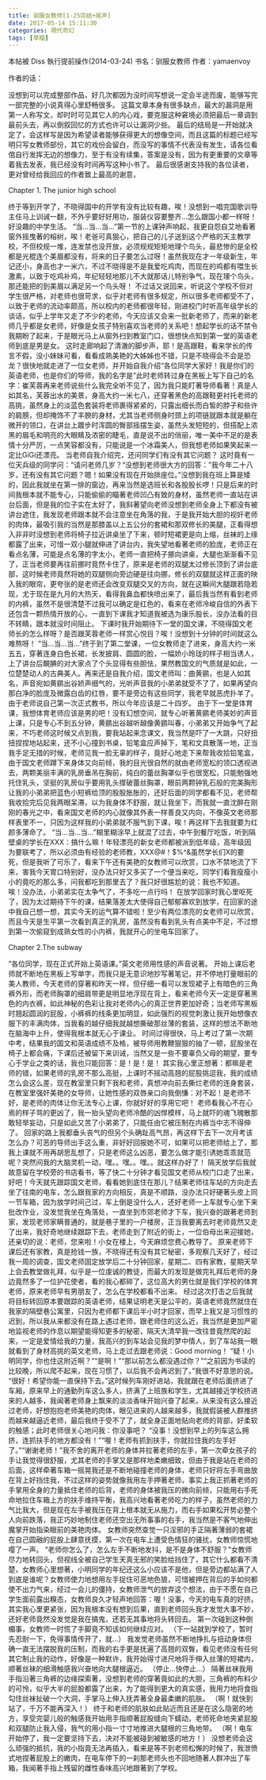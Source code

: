 ```yaml
---
title: 驯服女教师[1-25完结+尾声]
date: 2017-05-14 15:11:30
categories: 現代奇幻
tags: [草榴]
---
```

本帖被 Diss 執行提前操作(2014-03-24)
书名：驯服女教师
作者：yamaenvoy


作者的话：

没想到可以完成整部作品，好几次都因为没时间写想说一定会半途而废，能够写完一部完整的小说真得心里舒畅很多。
这篇文章本身有很多缺点，最大的漏洞是用第一人称写文，却时时可见其它人的内心戏，要克服这种窘境必须把最后一章调到最前头去，再以倒叙回忆的方式也许可以让漏洞少些。
最后的结局是一开始就决定了，会这样写是因为希望读者能够获得更大的想像空间，而且这篇的标题已经写明只写女教师部份，其它的戏份会留白，而没写的事情不代表没有发生，请各位看倌自行发挥无边的想像力，至于有没有续集，答案是没有，因为有更重要的文章等着我去发表，我已经没有时间再写这种小书了。
最后很感谢支持我的各位读者，更对曾经给我回应的作者致上最高的谢意，


Chapter 1. The junior high school

终于等到开学了，不晓得国中的开学有没有比较有趣，唉！没想到一唱完国歌训导主任马上训诫一翻，不外乎要好好用功，服装仪容要整齐…怎么跟国小都一样呀！好没趣的中学生活。
“当…当…当…”第一节的上课钟声响起，我更自怨自艾地看著窗外摇曳著的榕树，唉！老爸可真狠心，把自己的儿子送到这个严格的天主教学校，不但校规一堆，连发禁也没开放，必须规规矩矩地理个鸟头，最悲惨的是全校都是光棍连个美眉都没有，将来的日子要怎么过呀！虽然我现在才一年级新生，年记还小，身高也才一米六，不过不晓得是不是我爱吃鸡肉，而现在的鸡都有喂生长激素，以致于吃鸡补鸡，年纪轻轻地那儿不大就那话儿特别争气，现在理个鸟头，那还能把的到美眉以满足另一个鸟头呀！
不过话又说回来，听说这个学校不但对学生很严格，对老师也很苛求，似乎对老师有很多规定，所以很多老师都受不了，以致于老师的流动率颇高，所以校内的老师都很年轻，刚进校门时听高年级学长的谈话，似乎上学年又走了不少的老师，今天应该又会来一批新老师了，而来的新老师几乎都是女老师，好像是女孩子特别喜欢当老师的关系吧！想起学长的话不禁令我期盼了起来，于是眼光马上从窗外扫到教室门口，很想快点知到第一堂的英语老师到底是男是女。
这时走廊响起了清澈的脚步声，耶！是高跟鞋，看来学长的传言不假，没小妹妹可看，看看成熟美艳的大姊姊也不错，只是不晓得会不会是恐龙？很快地就走进了一位女老师，并开始自我介绍“各位同学大家好！我是你们的英语老师，也是你们的导师，我的名字是”此时老师转过身在黑板上写下自己的名字：崔芙蓉再来老师说些什么我完全听不见了，因为我只能盯著导师看著！真是人如其名，芙蓉出水的美景，身高大约一米七八，还穿著黑色的高跟鞋更衬托老师的高挑，虽然身上的淡蓝色套装将老师裹得紧紧的，只露出细长而白皙的脖子和些许的肩膀，但却掩饰不了丰腴的身材，尤其当老师侧身时颈上的项链就跟本就是躺在微开的领口，在讲台上踱步时浑圆的臀部摇摆生姿，虽然头发短短的，但搭配上浓黑的眉毛和明亮的大眼睛及浓密的睫毛，直是说不出的俏丽，唯一美中不足的是表情十分严厉，一点笑容都没有，只能说是一个冰霜美人，但我想老师如果笑起来一定比GiGi还漂亮。
当老师自我介绍完，还问同学们有没有其它问题？
这时竟有一位天兵级的同学问：“请问老师几岁？“没想到老师很大方的回答：”我今年二十八岁，还有没有其它问题？嗯！如果没有现在开始排座位。”没想到我在班上算是矮的，因此我就坐在第一排的窗边，再来当然是选班长和各股股长啰！只是后来的时间我根本就不能专心，只能偷偷的瞄著老师凹凸有致的身材，虽然老师一直站在讲台后面，但是我的位子实在太好了，我斜著望向老师没想到老师全身上下都没有被讲台遮住，我发现老师跟本就不会注意坐在角落的我，于是我开始大胆的视奸老师的肉体，最吸引我的当然是那膝盖以上五公分的套裙和那双修长的美腿，正看得想入非非时没想到老师将椅子拉近讲桌坐了下来，顿时短裙更是向上缩，丝袜的上缘都露了出来，可惜一双小腿就伸进了讲台内，我失望地看著老师的脸庞，老师正在看点名薄，可能是点名薄的字太小，老师一直把椅子挪向讲桌，大腿也渐渐看不见了，正当老师要再往前挪时竟然卡住了，原来是老师的双腿太过修长顶到了讲台底部，这时候老师竟然将她的双腿侧向旁边硬是往向挪，修长的双腿就这样正面的映入我的眼帘，更夸张的是老师还会改变双腿交叉的方向，就在这瞬间大腿跟若隐若现，尤于现在是九月的大热天，看得我鼻血都快喷出来了，最后我当然有看到老师的内裤，虽然不是很清楚不过我可以确定是红色的，看来在老师冷峻自信的外表下还包含一颗热情开放的心，一直到下课我才知道我被选为康乐股长，没办法看的目不转睛，跟本就没时间阻止。
下课时我开始期待下一堂的国文课，不晓得国文老师长的怎么样呀？是否跟芙蓉老师一样赏心悦目？唉！没想到十分钟的时间就这么难熬呀！
“当…当…当…”终于到了第二堂课，一位女教师走了进来，身高大约一米五五，穿著连身白色长裙，长发披肩、圆圆的脸，一幅娇小玲珑的样子相当诱人，上了讲台后靦腆的对大家点了个头显得有些胆怯，果然教国文的气质就是如此，一位楚楚动人的古典美人。再来还是自我介绍，国文老师叫：曲黄鹂，也是人如其名，声音宛如黄鹂出谷娇声细气的，光听声音我的小弟弟就受不了了，如果再望向那白净的脸庞及微露白齿的红唇，要不是旁边有这些同学，我老早就恶虎扑羊了。由于老师说自己第一次正式教书，所以今年应该是二十四岁。
由于下一堂是体育课，我想体育老师应该是男的吧！没有幻想空间，就专心听著黄鹂老师美妙的声音上课，只是专心不到五分钟，黄鹂出谷越听越像黄鹂叫春，小弟弟又开始争气了起来，不巧老师这时候又点到我，要我站起来念课文，我当然是吓了一大跳，只好扭扭捏捏地站起来，还不小心撞到书桌，铅笔盒应声掉下，笔和文具散落一地，正当我手足无措的时候，老师见我一脸无辜的样子，竟好心地走下来帮我收拾铅笔盒，由于国文老师蹲下来身体又向前倾，我的目光很自然的就由老师宽松的领口透视进去，两颗美丽丰满的乳房垂吊在胸前，纯白的蕾丝胸罩似乎也很宽松，只能勉强地托住乳头，坚挺的乳房似乎要用乳头撑破蕾丝胸罩，眼前两颗钟乳石般的完美胸形让我的小弟弟把蓝色小短裤给顶的股股胀胀的，还好后面的同学都看不见，老师帮我收拾完后见我两眼呆滞，以为我身体不舒服，就让我坐下，而我就一直沈醉在刚刚的春光之中，看来国文老师的内心就像其外表一样善良又内向，不像英文老师那样表里不一，只因为这样我的小弟弟就不服气到下课，唉！再这样下去我就要为红颜多薄命了。
“当…当…当…”糊里糊涂早上就混了过去，中午到餐厅吃饭，听到隔壁桌的学长在XXX：搞什么嘛！年轻漂亮的新女老师都被派到低年级，高年级因为要联考了，所以必须由有经验的老师教，XXX@#！$%^&虽然学长们X的要死，但是我听了可乐了，看来下午还有美艳的女教师可以欣赏，口水不禁地流了下来，害我今天胃口特别好，没办法只好又多买了一个便当来吃，同学们看我瘦瘦小小的竟吃的那么多，问我都吃到那里去了？我只好很尴尬的说：我也不知道。
唉！没办法，小弟弟实在太争气了，不多吃一点行吗！
在放学回家时我心里呕死了，因为太过期待下午的课，结果落差太大使得自己郁郁寡欢到放学，在回家的途中我自己想一想，其实今天的运气算不错啦！至少有两位漂亮的女老师可以欣赏，而且今天是生平第一次看到真正的乳房，虽然没有看到乳头有点美中不足，不过想到第一次偷窥到成熟女性的小内裤，我就开心的坐电车回家了。




Chapter 2.The subway

“各位同学，现在正式开始上英语课。”英文老师用性感的声音说著。
开始上课后老师就不断地在黑板上写单字，而我只是无意识地抄写著笔记，并不停地打量眼前的美人教师，今天老师的穿著和昨天一样，但仔细一看可以发现裙子上有暗色的三角裤外形，而老师胸罩的细肩带更是明显地浮现在背上，看来老师今天一定是穿著黑色的内衣裤，如此神秘的色彩让我对老师内心的真正世界更加好奇；当老师写黑板时翘起圆润的屁股，小裤裤的线条更加明显，如此强烈的视觉刺激让我开始想像衣服下的丰满肉体，当我看的越仔细我就越想撕破那丝薄的套装，这样的想法不断地在脑海中上升，使得我根本就无心于课业。
时间过得很快，马上考过了第一次期中考，结果我的国文和英语成绩不及格，被导师用教鞭狠狠的抽了一顿，屁股坐在椅子上都会痛，下课后还被留下来训诫，当然又是一些不要辜负父母的期望，要专心于学业之类的话，我也只能回答：是！是！是！
其实我心里正想著：都嘛是老师的错，如果老师的乳房不那么高挺，上课时不摇动高翘的屁股挑逗我，我的成绩怎么会这么差，现在教室里只剩下我和老师，真想冲向前去撕烂老师的连身套装，在教室里强奸美艳的女导师，让她性感的双唇亲口向我倒慊：对不起！是老师不好，是老师的肉体让你无法专心上课，你就好好的享用它吧！
老师看我心不在心焉的样子骂的更凶了，我一抬头望向老师冷酷的凶悍模样，马上就吓的魂飞魄散那敢轻举妄动，只是如此又苦了小弟弟了，只能任由它被压制在内裤当中志不得伸了。
回家的路上我都垂头丧气的但另个头确趾高气昂，再这样下去下一次月考该怎么办？可恶的导师出手这么重，非好好回报她不可，如果可以把老师给上了，那我上课就不用再胡思乱想了，只是老师这么凶恶，要怎么做才能引诱她乖乖就范呢？突然间我的大脑灵机一动，嘿。。嘿。。嘿。。就这样办好了！
隔天放学后我就故意留在学校旁的书店看书，等了快二十分钟才看见国文老师从校门口走了出来，好吧！今天就先跟踪国文老师，看看她到底住在那儿？结果老师往车站的方向走去坐了往南的电车，怎么跟我家的方向相反，真是不顺路，没办法只好硬著头皮上同一节车箱，因为放学时间己过，车上倒是没什么人，还好老师一上车就专心坐下来批改作业，没发觉我坐在角落处，一直坐到市郊老师才下车，我兴奋的跟著老师到家，发现老师家瞒普通的，就是巷子里的一户楼房，正当我要离去时老师竟然又走了出来，我好奇地继续跟踪下去，老师走到了附近的街上，一位伯母出来迎接她，还亲切的说：老师，您来啦！小女在楼上，今天麻烦您费心教导了。
原来老师下课后还有家教，真是抢钱一族，不晓得还有没有其它秘密，多观察几天好了，经过我一周的调查，国文老师固定放学后二十分钟回家，星期二、四有家教，星期天早上会去教堂做礼拜，似乎是一位虔诚的教徒，而最大的发现是做完礼拜后老师的身边竟然多了一位护花使者，看的我心都碎了，这位高大的男仕就是我们学校的体育老师，原来老师早有男朋友了，怎么在学校都看不出来。
经过这次打击之后我就将目标转回原本要跟踪的英语老师，结果证明老天是公平的，英语老师竟然就住在我家的隔壁巷公寓里，只因为老师都下课后半小时才回家，而早上我又是习惯性的迟到，所以我从来都没有在路上遇过老师，跟老师住的这么近，我当然是更加严密地监视老师的作息以期望能得知更多的秘密，隔天大清早我一改往昔竟然爬的起来，一定是爱情给我的力量，我高兴的到车站会见我的梦中情人，到了车站我一眼就看到了身材高挑的英文老师，马上走过去跟老师说：Good morning！
“疑！小明同学，你也住这附近啊？”“是啊！”“那以前怎么都没遇过你？”“之前因为书读的比较晚，所以爬不起来，现在习惯了，以后我不会再迟到了。”我很不好意思的说。
“很好！希望你能一直保持下去。”这时候列车刚好进站，我就跟在老师后面挤进了车厢，原来早上的通勤列车这么多人，挤满了上班族和学生，尤其越接近学校挤进来的人越多，我闻著老师身上飘来的淡淡香味开始兴奋了起来，从来没有这么接近过老师，好想抱抱老师美艳的肉体，眼见进来的人越来越多，我就假装被人群推挤而越来越逼近老师，最后我终于受不了了，就全身正面地贴向老师的背部，好柔软的触感；此时老师很关心地问我：你没事吧？
“没事！没想到早上的列车这么拥挤，连抓扶手的地方都没有！”“喔！老师有抓到扶手，你就拉住我的左手好了。”“谢谢老师！”我不舍的离开老师的身体并拉著老师的左手，第一次牵女孩子的手让我觉得很舒服，尤其老师的手掌又是那样地柔嫩细致，但由于我是站在老师的后面，这样牵著车箱一摇晃我还是不断地碰撞老师的身体，老师只好将左手弯曲放在背上好挡住我，不过这样的姿势就像我用左手押著老师，事实上我正抓著老师的手掌用全身的力量抵住老师的后背，老师的身体被我压的微向前倾，只能用右手死命地拉住车箱上方的扶手维持平衡，我高兴地看著老师吃力的样子，虽然老师的力气比我大，但是现在左手被我压在背上根本就无从施力，而右手如果松开势必整个人向前跌落，我正巧妙地制住老师还空出无所事事的右手，我当然是不客气地伸出魔掌开始指染眼前的美艳肉体。
女教师突然查觉一只淫邪的手正隔著薄弱的套裙在自己圆融的屁股上肆意抚摸，第一次在电车上遭受色情狂的骚扰，女教师惊慌地嘤了一声。
“老师你怎么了，怎么左手不断地发抖，是不是身体不舒服？”女教师尽力地转回头，但视线全被自己学生天真无邪的笑脸给挡住了，其它什么都看不清楚，女教师心里想著，小明同学的年纪还这么小应该不是他，但是旁边都站满了人到底是谁呢？女教师使力地想用左手捉住可恶地色狼，可惜被押在背后的手如何都使不出力气来，经过一会儿的僵持，女教师泄气的放弃这个想法，由于不愿在自己学生面前露出糗态，女教师良久才轻声地回答：喔！没事，今天的电车真的好挤。
其实我心里更紧张，因为我根本没有想到后果，直到老师回头我才发觉大事不妙，还好老师竟然没发觉是我在搞鬼，还若无其事地将头转回去。
第一次碰到这种倒楣事，女教师一时慌了手脚竟不知该如何继续应对。
（下一站就到学校了，暂时先忍耐一下，免得事情传开了，就…）
我发觉老师虽然不断地挣扎与扭动身体但确一直无法摆脱我的压制，而我的右手更是抚遍了高翘的双臀，看见老师没有任何其它制止我的动作，好像是一种默许，我开始得寸进尺地将手伸入丝薄的短裙内，顺著丝袜的细滑触感我兴奋地向大腿根逼近。
（停止…快停止…）
隔著丝袜我用手指沿著三角裤的边缘探索著，没想到老师的穿著竟如此的大胆，三角裤的布料少的可怜，似乎大半的屁股都露了出来，为了能得到更大的真实感，我用力地将食指勾住丝袜扯破一个大洞，手掌马上伸入抚弄著全身最柔嫩的肌肤。
（啊！就快到站了，千万不能再深入！）
终于和老师的肌肤如此贴近而且还是在这么隐密的地方，享受完婴儿般的触感我开始用手指顺著屁股缝向下蠕动，老师死命地夹紧屁股和双腿防止我入侵，我气的用小指一寸寸地推进大腿根的三角地带。
（啊！电车开始停了，我一定要坚持下去，决对不能被碰到被敏感的地方！）
没想老师会这么顽强的抵抗，我的小指竟无法再插入，看来是等不到老师松懈的时候了，我泄愤式地捏著屁股上的嫩肉，在电车停下的一刹那老师头也不回地随著人群冲出了车箱，我闻著手指上残留的雌性香味高兴地跟著到了学校。